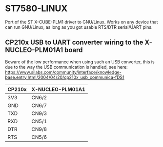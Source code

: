 # ST7580-LINUX
 Port of the ST X-CUBE-PLM1 driver to GNU/Linux. Works on any device that can run GNU/Linux, as long as you got usable RTS/DTR serial/UART pins.

## CP210x USB to UART converter wiring to the X-NUCLEO-PLM01A1 board

Beware of the low performance when using such an USB converter, this is due to the way the USB communication is handled, see here: https://www.silabs.com/community/interface/knowledge-base.entry.html/2004/04/20/cp210x_usb_communica-fDS1

| CP210x | X-NUCLEO-PLM01A1 |
|--------|------------------|
| 3V3    | CN6/2            |
| GND    | CN6/7            |
| TXD    | CN9/3            |
| RXD    | CN5/1            |
| DTR    | CN9/8            |
| RTS    | CN5/6            |